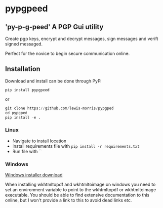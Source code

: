 # pypgpeed

## 'py-p-g-peed' A PGP Gui utility

Create pgp keys, encrypt and decrypt messages, sign messages and verift signed messaged.

Perfect for the novice to begin secure communication online.

## Installation

Download and install can be done through PyPi 

```
pip install pypgpeed
```
or

```python
git clone https://github.com/lewis-morris/pypgped
cd pypgped
pip install -e .
```

### Linux

 * Navigate to install location 
 * Install requirements file with `pip install -r requirements.txt`
 * Run file with ``

### Windows
 [Windows installer download](https://wkhtmltopdf.org/downloads.html)

 When installing wkhtmltopdf and wkhtmltoimage on windows you need to set an environment variable to point to the wkhtmltopdf or wkhtmltoimage executable. 
 You should be able to find extensive documentation to this online, but I won't provide a link to this to avoid dead links etc.

